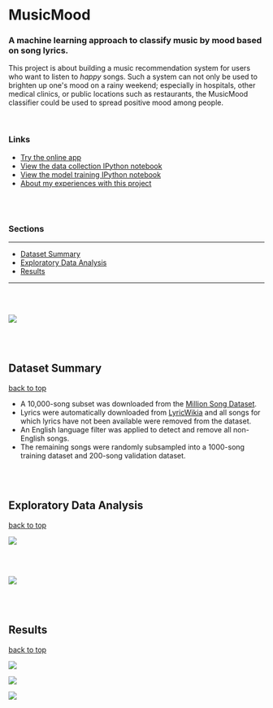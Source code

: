 # MusicMood

### A machine learning approach to classify music by mood based on song lyrics.

This project is about building a music recommendation system for users who want to listen to *happy* songs. Such a system can not only be used to brighten up one's mood on a rainy weekend; especially in hospitals, other medical clinics, or public locations such as restaurants, the MusicMood classifier could be used to spread positive mood among people.

<br>

### Links

- [Try the online app](http://sebastianraschka.com/Webapps/musicmood.html)
- [View the data collection IPython notebook](http://nbviewer.ipython.org/github/rasbt/musicmood/blob/master/code/collect_data/data_collection.ipynb)
- [View the model training IPython notebook](http://nbviewer.ipython.org/github/rasbt/musicmood/blob/master/code/classify_lyrics/train_lyrics.ipynb)
- [About my experiences with this project](http://sebastianraschka.com/Articles/2014_musicmood.html)


<br>
<br>

### Sections
<hr>

- [Dataset Summary](#dataset-summary)
- [Exploratory Data Analysis](#exploratory-data-analysis)
- [Results](#results)

<hr>

<br>
<br>

![](./images/flowchart.png)


<br>
<br>



## Dataset Summary
[back to top](#sections)

- A 10,000-song subset was downloaded from the [Million Song Dataset](http://labrosa.ee.columbia.edu/millionsong/pages/getting-dataset).
- Lyrics were automatically downloaded from [LyricWikia](http://lyrics.wikia.com/Lyrics_Wiki) and all songs for which lyrics have not been available were removed from the dataset.
 - An English language filter was applied to detect and remove all non-English songs.
 -  The remaining songs were randomly subsampled into a 1000-song training dataset and 200-song validation dataset.



<br>
<br>

## Exploratory Data Analysis

[back to top](#sections)

![](./images/exploratory_1.png)

<br>
<br>

![](./images/wordclouds.png)


<br>
<br>


## Results
[back to top](#sections)


![](./images/roc_all.png)

![](./images/roc_best.png)

![](./images/perform_table.png)
